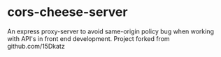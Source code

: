 # cors-cheese-server
An express proxy-server to avoid same-origin policy bug when working with API's in front end development. Project forked from github.com/15Dkatz
